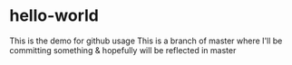 # hello-world
This is the demo for github usage
This is a branch of master where I'll be committing something & hopefully will be reflected in master
